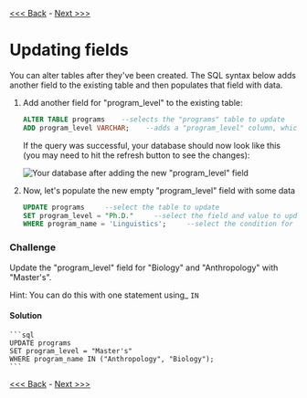 [<<< Back](3-insertdata.md) - [Next >>>](5-foreignkeys.md)

# Updating fields

You can alter tables after they've been created. The SQL syntax below adds another field to the existing table and then populates that field with data.

1. Add another field for "program_level" to the existing table:   

	```sql
	ALTER TABLE programs    --selects the "programs" table to update
	ADD program_level VARCHAR;    --adds a "program_level" column, which is a string
	```

	If the query was successful, your database should now look like this (you may need to hit the refresh button to see the changes):

	![Your database after adding the new "program_level" field](https://github.com/GCDigitalFellows/GCDRI_databases/blob/master/images/new_field.png)  



2. Now, let's populate the new empty "program_level" field with some data  

	```sql
	UPDATE programs		--select the table to update
	SET program_level = "Ph.D."		--select the field and value to update
	WHERE program_name = 'Linguistics';		--select the condition for updating
	```

### Challenge

Update the "program_level" field for "Biology" and "Anthropology" with "Master's".

Hint: You can do this with one statement using_ `IN`




#### Solution

	```sql
	UPDATE programs
	SET program_level = "Master's"
	WHERE program_name IN ("Anthropology", "Biology");
	```
	
[<<< Back](3-insertdata.md) - [Next >>>](5-foreignkeys.md)
